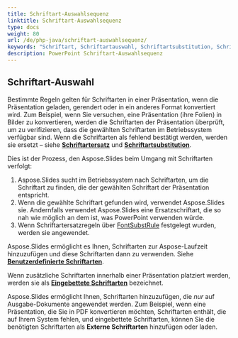 ```yaml
---
title: Schriftart-Auswahlsequenz
linktitle: Schriftart-Auswahlsequenz
type: docs
weight: 80
url: /de/php-java/schriftart-auswahlsequenz/
keywords: "Schriftart, Schriftartauswahl, Schriftartsubstitution, Schriftartersatz, PowerPoint-Präsentation, Java, Aspose.Slides für PHP über Java"
description: PowerPoint Schriftart-Auswahlsequenz
---
```


## Schriftart-Auswahl

Bestimmte Regeln gelten für Schriftarten in einer Präsentation, wenn die Präsentation geladen, gerendert oder in ein anderes Format konvertiert wird. Zum Beispiel, wenn Sie versuchen, eine Präsentation (ihre Folien) in Bilder zu konvertieren, werden die Schriftarten der Präsentation überprüft, um zu verifizieren, dass die gewählten Schriftarten im Betriebssystem verfügbar sind. Wenn die Schriftarten als fehlend bestätigt werden, werden sie ersetzt – siehe [**Schriftartersatz**](https://docs.aspose.com/slides/php-java/font-replacement/) und [**Schriftartsubstitution**](https://docs.aspose.com/slides/php-java/font-substitution/).

Dies ist der Prozess, den Aspose.Slides beim Umgang mit Schriftarten verfolgt:

1. Aspose.Slides sucht im Betriebssystem nach Schriftarten, um die Schriftart zu finden, die der gewählten Schriftart der Präsentation entspricht.
2. Wenn die gewählte Schriftart gefunden wird, verwendet Aspose.Slides sie. Andernfalls verwendet Aspose.Slides eine Ersatzschriftart, die so nah wie möglich an dem ist, was PowerPoint verwenden würde.
3. Wenn Schriftartersatzregeln über [FontSubstRule](https://reference.aspose.com/slides/php-java/aspose.slides/fontsubstrule/) festgelegt wurden, werden sie angewendet.

Aspose.Slides ermöglicht es Ihnen, Schriftarten zur Aspose-Laufzeit hinzuzufügen und diese Schriftarten dann zu verwenden. Siehe [**Benutzerdefinierte Schriftarten**](https://docs.aspose.com/slides/php-java/custom-font/).

Wenn zusätzliche Schriftarten innerhalb einer Präsentation platziert werden, werden sie als [**Eingebettete Schriftarten**](https://docs.aspose.com/slides/php-java/embedded-font/) bezeichnet.

Aspose.Slides ermöglicht Ihnen, Schriftarten hinzuzufügen, die *nur* auf Ausgabe-Dokumente angewendet werden. Zum Beispiel, wenn eine Präsentation, die Sie in PDF konvertieren möchten, Schriftarten enthält, die auf Ihrem System fehlen, und eingebettete Schriftarten, können Sie die benötigten Schriftarten als **Externe Schriftarten** hinzufügen oder laden.